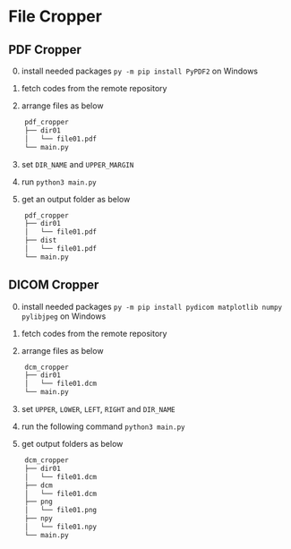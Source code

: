 # File Cropper

## PDF Cropper

0. install needed packages
   `py -m pip install PyPDF2` on Windows
1. fetch codes from the remote repository

2. arrange files as below

```bash
    pdf_cropper
    ├── dir01
    │   └── file01.pdf
    └── main.py
```

3. set `DIR_NAME` and `UPPER_MARGIN`

4. run `python3 main.py`

5. get an output folder as below

```bash
    pdf_cropper
    ├── dir01
    │   └── file01.pdf
    ├── dist
    │   └── file01.pdf
    └── main.py
```

## DICOM Cropper

0. install needed packages
   `py -m pip install pydicom matplotlib numpy pylibjpeg` on Windows

1. fetch codes from the remote repository

2. arrange files as below

```bash
    dcm_cropper
    ├── dir01
    │   └── file01.dcm
    └── main.py
```

3. set `UPPER`, `LOWER`, `LEFT`, `RIGHT` and `DIR_NAME`

4. run the following command
   `python3 main.py`

5. get output folders as below

```bash
    dcm_cropper
    ├── dir01
    │   └── file01.dcm
    ├── dcm
    │   └── file01.dcm
    ├── png
    │   └── file01.png
    ├── npy
    │   └── file01.npy
    └── main.py
```
